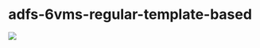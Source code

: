 # adfs-6vms-regular-template-based

<a href="https://portal.azure.com/#create/Microsoft.Template/uri/https%3A%2F%2Fraw.githubusercontent.com%2Fgit-mdumont%2FIdSec%2Ftree%2Fmain%2FAzure%2FTemplate%2FADFS%2Fmain%2Fazuredeploy.json" target="_blank">
    <img src="http://azuredeploy.net/deploybutton.png"/>
</a>